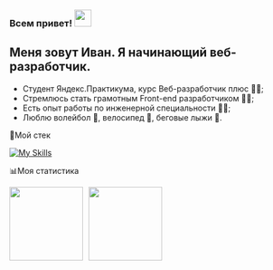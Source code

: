 ### Всем привет! <img src="https://raw.githubusercontent.com/MartinHeinz/MartinHeinz/master/wave.gif" width="30px">

## Меня зовут Иван. Я начинающий веб-разработчик.

  - Студент Яндекс.Практикума, курс Веб-разработчик плюс :man_student:;
  - Стремлюсь стать грамотным Front-end разработчиком 👨‍💻;
  - Есть опыт работы по инженерной специальности :man_factory_worker:;
  - Люблю волейбол :volleyball:, велосипед :bicyclist:, беговые лыжи :ski:.

  
 
:toolbox:Мой стек 

[![My Skills](https://skillicons.dev/icons?i=vscode,html,css,js,react,redux,ts,git)](https://skillicons.dev)

:bar_chart:Моя статистика 

<!-- ![languages](https://github-readme-stats.vercel.app/api/top-langs/?username=isvakulenko&bg_color=-45,0e1420,1e2430&count_private=true&border_radius=15&border_color=2e3440&layout=compact&card_width=250&hide_border=true&theme=nord&cache_seconds=1800)
[![isvakulenko github stats](https://github-readme-stats.vercel.app/api?username=isvakulenko&custom_title=GitHub%20Stats&count_private=true&show_icons=true&bg_color=-45,0e1420,262c38&icon_color=81A1C1&border_radius=15&border_color=2e3440&hide=stars&line_height=24&hide_border=true&theme=nord&cache_seconds=1800)](https://github.com/isvakulenko?tab=repositories) -->

<div>
<a href="https://github-readme-stats.vercel.app/api?username=isvakulenko&hide=contribs&show_icons=true">
  <img  align="left" height="130" style="margin-right: 10px" src="https://github-readme-stats.vercel.app/api?username=isvakulenko&hide=contribs&show_icons=true" />
</a>
<a href="https://github-readme-stats.vercel.app/api/top-langs/?username=isvakulenko&layout=compact">
  <img align="left" height="130" src="https://github-readme-stats.vercel.app/api/top-langs/?username=isvakulenko&layout=compact" />
</a>
</div>

<!--
**isvakulenko/isvakulenko** is a ✨ _special_ ✨ repository because its `README.md` (this file) appears on your GitHub profile.

Here are some ideas to get you started:

- 🔭 I’m currently working on ...
- 🌱 I’m currently learning ...
- 👯 I’m looking to collaborate on ...
- 🤔 I’m looking for help with ...
- 💬 Ask me about ...
- 📫 How to reach me: ...
- 😄 Pronouns: ...
- ⚡ Fun fact: ...
-->
